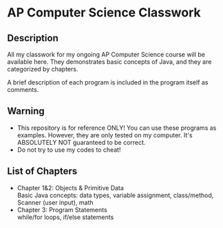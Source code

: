 # AP Computer Science Classwork

## Description
All my classwork for my ongoing AP Computer Science course will be available 
here. They demonstrates basic concepts of Java, and they are categorized by 
chapters.

A brief description of each program is included in the program itself as 
comments.

## Warning
- This repository is for reference ONLY! You can use these programs as 
examples. However, they are only tested on my computer. It's ABSOLUTELY 
NOT guaranteed to be correct.  
- Do not try to use my codes to cheat!

## List of Chapters
- Chapter 1&2: Objects & Primitive Data  
  Basic Java concepts: data types, variable assignment, class/method, Scanner (user input), math  
- Chapter 3: Program Statements  
  while/for loops, if/else statements
